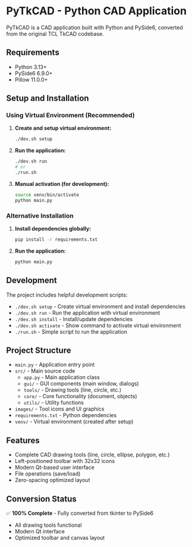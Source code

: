 # PyTkCAD - Python CAD Application

PyTkCAD is a CAD application built with Python and PySide6, converted from the original TCL TkCAD codebase.

## Requirements

- Python 3.13+
- PySide6 6.9.0+
- Pillow 11.0.0+

## Setup and Installation

### Using Virtual Environment (Recommended)

1. **Create and setup virtual environment:**
   ```bash
   ./dev.sh setup
   ```

2. **Run the application:**
   ```bash
   ./dev.sh run
   # or
   ./run.sh
   ```

3. **Manual activation (for development):**
   ```bash
   source venv/bin/activate
   python main.py
   ```

### Alternative Installation

1. **Install dependencies globally:**
   ```bash
   pip install -r requirements.txt
   ```

2. **Run the application:**
   ```bash
   python main.py
   ```

## Development

The project includes helpful development scripts:

- `./dev.sh setup` - Create virtual environment and install dependencies
- `./dev.sh run` - Run the application with virtual environment
- `./dev.sh install` - Install/update dependencies
- `./dev.sh activate` - Show command to activate virtual environment
- `./run.sh` - Simple script to run the application

## Project Structure

- `main.py` - Application entry point
- `src/` - Main source code
  - `app.py` - Main application class
  - `gui/` - GUI components (main window, dialogs)
  - `tools/` - Drawing tools (line, circle, etc.)
  - `core/` - Core functionality (document, objects)
  - `utils/` - Utility functions
- `images/` - Tool icons and UI graphics
- `requirements.txt` - Python dependencies
- `venv/` - Virtual environment (created after setup)

## Features

- Complete CAD drawing tools (line, circle, ellipse, polygon, etc.)
- Left-positioned toolbar with 32x32 icons
- Modern Qt-based user interface
- File operations (save/load)
- Zero-spacing optimized layout

## Conversion Status

✅ **100% Complete** - Fully converted from tkinter to PySide6
- All drawing tools functional
- Modern Qt interface
- Optimized toolbar and canvas layout
